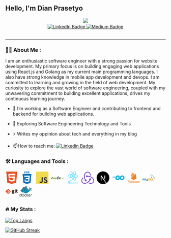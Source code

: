 
<!--
**dianprsty/dianprsty** is a ✨ _special_ ✨ repository because its `README.md` (this file) appears on your GitHub profile.

Here are some ideas to get you started:

- 🔭 I’m currently working on ...
- 🌱 I’m currently learning ...
- 👯 I’m looking to collaborate on ...
- 🤔 I’m looking for help with ...
- 💬 Ask me about ...
- 📫 How to reach me: ...
- 😄 Pronouns: ...
- ⚡ Fun fact: ...
-->
## Hello, I'm Dian Prasetyo


<div id="header" align="center">
  <img src="https://media.giphy.com/media/QssGEmpkyEOhBCb7e1/giphy.gif" width="100"/>
  <div id="badges">
    <a href="your-linkedin-URL">
      <img src="https://img.shields.io/badge/LinkedIn-blue?style=for-the-badge&logo=linkedin&logoColor=white" alt="LinkedIn Badge"/>
    </a>
    <a href="your-youtube-URL">
      <img src="https://img.shields.io/badge/Medium-black?style=for-the-badge&logo=medium&logoColor=white" alt="Medium Badge"/>
    </a>
  </div>
  <img src="https://komarev.com/ghpvc/?username=dianprsty&style=flat-square&color=blue" alt=""/>
</div>

---

### :man_technologist: About Me :

I am an enthusiastic software engineer with a strong passion for website development. My primary focus is on building engaging web applications using React.js and Golang as my current main programming languages. I also have strong knowledge in mobile app development and devops.  I am committed to learning and growing in the field of web development.  My curiosity to explore the vast world of software engineering, coupled with my unwavering commitment to building excellent applications, drives my continuous learning journey.

- :telescope: I’m working as a Software Engineer and contributing to frontend and backend for building web applications.

- :seedling: Exploring Software Engineering Technology and Tools

- :zap: Writes my oppinion about tech and everything in my blog

- :mailbox:How to reach me: [![Linkedin Badge](https://img.shields.io/badge/-LinkedIn-blue?style=flat&logo=Linkedin&logoColor=white)](https://www.linkedin.com/in/dianprasetyo-2021)


### :hammer_and_wrench: Languages and Tools :

<div>
  <img src="https://github.com/devicons/devicon/blob/master/icons/html5/html5-original.svg" title="HTML5" alt="HTML" width="40" height="40"/>&nbsp;
  <img src="https://github.com/devicons/devicon/blob/master/icons/css3/css3-plain-wordmark.svg"  title="CSS3" alt="CSS" width="40" height="40"/>&nbsp;
  <img src="https://github.com/devicons/devicon/blob/master/icons/javascript/javascript-original.svg" title="JavaScript" alt="JavaScript" width="40" height="40"/>&nbsp;
  <img src="https://github.com/devicons/devicon/blob/master/icons/nodejs/nodejs-original-wordmark.svg" title="NodeJS" alt="NodeJS" width="40" height="40"/>&nbsp;
  <img src="https://github.com/devicons/devicon/blob/master/icons/react/react-original-wordmark.svg" title="React" alt="React" width="40" height="40"/>&nbsp;
  <img src="https://github.com/devicons/devicon/blob/master/icons/redux/redux-original.svg" title="Redux" alt="Redux " width="40" height="40"/>&nbsp;
  <img src="https://github.com/devicons/devicon/blob/master/icons/nextjs/nextjs-original.svg" title="Next JS" alt="Next JS" width="40" height="40"/>&nbsp;
  <img src="https://github.com/devicons/devicon/blob/master/icons/go/go-original-wordmark.svg" title="Go" alt="Go" width="40" height="40" />&nbsp;
  <img src="https://github.com/devicons/devicon/blob/master/icons/firebase/firebase-plain-wordmark.svg" title="Firebase" alt="Firebase" width="40" height="40"/>&nbsp;
  <img src="https://github.com/devicons/devicon/blob/master/icons/mysql/mysql-original-wordmark.svg" title="MySQL"  alt="MySQL" width="40" height="40"/>&nbsp;
  <img src="https://github.com/devicons/devicon/blob/master/icons/git/git-original-wordmark.svg" title="Git" **alt="Git" width="40" height="40"/>
  <img src="https://github.com/devicons/devicon/blob/master/icons/docker/docker-original-wordmark.svg" title="Docker" alt="Docker" width="40" height="40" />&nbsp;
</div>



### :fire: My Stats :

<!-- ![Dian's GitHub stats](https://github-readme-stats.vercel.app/api?username=dianprsty&show_icons=true&theme=default&rank_icon=github) -->

[![Top Langs](https://github-readme-stats.vercel.app/api/top-langs/?username=dianprsty&layout=compact&theme=default)](https://github.com/dianprsty/github-readme-stats)

[![GitHub Streak](http://github-readme-streak-stats.herokuapp.com?user=dianprsty&theme=default)](https://git.io/streak-stats)

